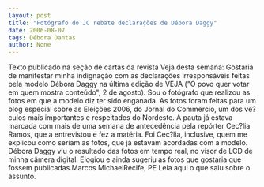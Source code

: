 ```yaml
---
layout: post
title: "Fotógrafo do JC rebate declarações de Débora Daggy"
date: 2006-08-07
tags: Débora Dantas
author: None
---
```

Texto publicado na seção de cartas da revista Veja desta semana:
Gostaria de manifestar minha indignação com as declarações irresponsáveis feitas pela modelo Débora Daggy na última edição de VEJA (\"O povo quer votar em quem mostra conteúdo\", 2 de agosto). Sou o fotógrafo que realizou as fotos em que a modelo diz ter sido enganada. As fotos foram feitas para um blog especial sobre as Eleições 2006, do Jornal do Commercio, um dos ve?culos mais importantes e respeitados do Nordeste. A pauta já estava marcada com mais de uma semana de antecedência pela repórter Cec?lia Ramos, que a entrevistou e fez a matéria. Foi Cec?lia, inclusive, quem me explicou como seriam as fotos, que já estavam acordadas com a modelo. Débora Daggy viu o resultado das fotos em tempo real, no visor de LCD de minha câmera digital. Elogiou e ainda sugeriu as fotos que gostaria que fossem publicadas.Marcos MichaelRecife, PE Leia aqui o que saiu sobre o assunto. 